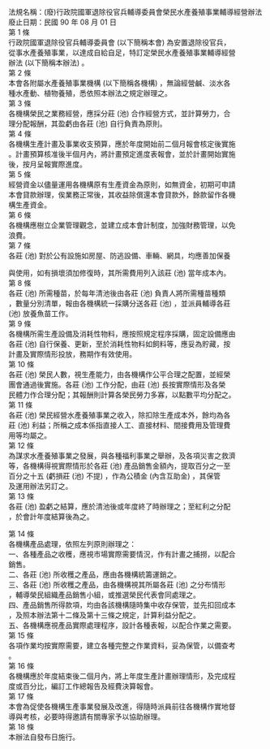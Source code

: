 法規名稱：(廢)行政院國軍退除役官兵輔導委員會榮民水產養殖事業輔導經營辦法  
廢止日期：民國 90 年 08 月 01 日  
第 1 條  
行政院國軍退除役官兵輔導委員會 (以下簡稱本會) 為安置退除役官兵，  
從事水產養殖事業，以達成自給自足，特訂定榮民水產養殖事業輔導經營  
辦法 (以下簡稱本辦法) 。  
第 2 條  
本會各附屬水產養殖事業機構 (以下簡稱各機構) ，無論經營鹹、淡水各  
種水產動、植物養殖，悉依照本辦法之規定辦理之。  
第 3 條  
各機構榮民之業務經營，應採分莊 (池) 合作經營方式，並計算勞力，合  
理分配報酬，其盈虧由各莊 (池) 自行負責為原則。  
第 4 條  
各機構生產計畫及事業收支預算，應於年度開始前二個月報會核定後實施  
。計畫預算核准後半個月內，將計畫預定進度表報會，並於計畫開始實施  
後，按月呈報實際進度。  
第 5 條  
經營資金以儘量運用各機構原有生產資金為原則，如無資金，初期可申請  
本會貸款辦理，俟業務正常後，其收益除償還本會貸款外，餘款留作各機  
構生產資金。  
第 6 條  
各機構應樹立企業管理觀念，並建立成本會計制度，加強財務管理，以免  
浪費。  
第 7 條  
各莊 (池) 對於公有設施如房屋、防逃設備、車輛、網具，均應善加保養  


與使用，如有損壞須加修復時，其所需費用列入該莊 (池) 當年成本內。  
第 8 條  
各莊 (池) 所需種苗，於每年清池後由各莊 (池) 負責人將所需種苗種類  
，數量分別清單，報由各機構統一採購分送各莊 (池) ，並派員輔導各莊  
(池) 放養魚苗工作。  
第 9 條  
各機構所需生產設備及消耗性物料，應按照規定程序採購，固定設備應由  
各莊 (池) 自行保養、更新，至於消耗性物料如飼料等，應妥為貯藏，按  
計畫及實際情形投放，務期作有效使用。  
第 10 條  
各莊 (池) 榮民人數，視生產能力，由各機構作公平合理之配置，並經榮  
團會通過後實施。各莊 (池) 工作分配，由莊 (池) 長按實際情形及各榮  
民體力作合理分配；其報酬則計算各榮民勞力多寡，以點數平均分配之。  
第 11 條  
各莊 (池) 榮民經營水產養殖事業之收入，除扣除生產成本外，餘均為各  
莊 (池) 利益；所稱之成本係指直接人工、直接材料、間接費用及管理費  
用等均屬之。  
第 12 條  
為謀求水產養殖事業之發展，與各種福利事業之舉辦，及各項災害之救濟  
等，各機構得視實際情形於各莊 (池) 產品銷售金額內，提取百分之一至  
百分之十五 (虧損莊 (池) 不提) ，作為公積金 (內含互助金) ，其保管  
及運用辦法另訂之。  
第 13 條  
各莊 (池) 盈虧之結算，應於清池後或年度終了時辦理之；至紅利之分配  
，於會計年度結算後為之。  


第 14 條  
各機構產品處理，依照左列原則辦理之：  
一、各種產品之收穫，應視市場實際需要情況，作有計畫之捕撈，以配合  
銷售。  
二、各莊 (池) 所收穫之產品，應由各機構統籌運銷之。  
三、各莊 (池) 所收穫之產品，由各機構視其所屬各莊 (池) 之分布情形  
，輔導榮民組織產品銷售小組，或推選榮民代表會同處理之。  
四、產品銷售所得款項，均由各該機構隨時集中收存保管，並先扣回成本  
，及照本辦法第十二條及第十三條之規定，計算利益分配之。  
五、各機構應視產品實際處理程序，設計各種表報，以配合作業之需要。  
第 15 條  
各項作業均按實際需要，建立各種完整之作業資料，妥為保管，以備查考  
。  
第 16 條  
各機構應於年度結束後二個月內，將上年度生產計畫辦理情形，及完成程  
度或百分比，編訂工作總報告及經費決算報會。  
第 17 條  
本會為促使各機構生產事業發展及改進，得隨時派員前往各機構作實地督  
導與考核，必要時得邀請有關專家予以協助辦理。  
第 18 條  
本辦法自發布日施行。  


